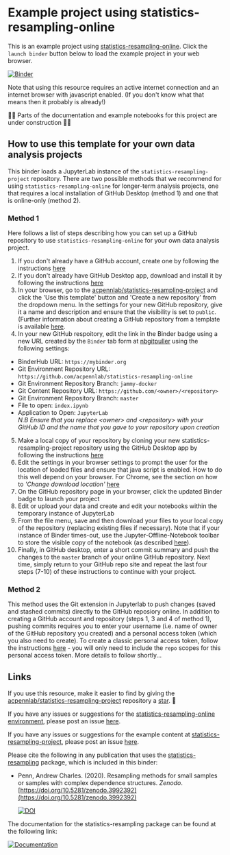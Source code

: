# Example project using statistics-resampling-online

This is an example project using [statistics-resampling-online](https://github.com/acpennlab/statistics-resampling-online/tree/jammy-docker). Click the `launch binder` button below to load the example project in your web browser.

[![Binder](https://mybinder.org/badge.svg)](https://mybinder.org/v2/gh/acpennlab/statistics-resampling-online/jammy-docker?urlpath=git-pull%3Frepo%3Dhttps%253A%252F%252Fgithub.com%252Facpennlab%252Fstatistics-resampling-project%26urlpath%3Dlab%252Ftree%252Fstatistics-resampling-project%252Findex.ipynb%26branch%3Dmaster)

Note that using this resource requires an active internet connection and an internet browser with javascript enabled. (If you don't know what that means then it probably is already!)

🚧🔧 Parts of the documentation and example notebooks for this project are under construction 🔨🚧  

## How to use this template for your own data analysis projects

This binder loads a JupyterLab instance of the `statistics-resampling-project` repository. There are two possible methods that we recommend for using `statistics-resampling-online` for longer-term analysis projects, one that requires a local installation of GitHub Desktop (method 1) and one that is online-only (method 2).

### Method 1
Here follows a list of steps describing how you can set up a GitHub repository to use `statistics-resampling-online` for your own data analysis project.
1. If you don't already have a GitHub account, create one by following the instructions [here](https://docs.github.com/en/get-started/onboarding/getting-started-with-your-github-account)
2. If you don't already have GitHub Desktop app, download and install it by following the instructions [here](https://docs.github.com/en/desktop/installing-and-authenticating-to-github-desktop/installing-github-desktop)
3. In your browser, go to the [acpennlab/statistics-resampling-project](https://github.com/acpennlab/statistics-resampling-project) and click the 'Use this template' button and 'Create a new repository' from the dropdown menu. In the settings for your new GitHub repository, give it a name and description and ensure that the visibility is set to `public`. (Further information about creating a GitHub repository from a template is available [here](https://docs.github.com/en/repositories/creating-and-managing-repositories/creating-a-repository-from-a-template).
4. In your new GitHub respoitory, edit the link in the Binder badge using a new URL created by the `Binder` tab form at [nbgitpuller](https://nbgitpuller.readthedocs.io/en/latest/link.html?tab=binder) using the following settings: 
  * BinderHub URL: `https://mybinder.org` 
  * Git Environment Repository URL: `https://github.com/acpennlab/statistics-resampling-online` 
  * Git Environment Repository Branch: `jammy-docker`  
  * Git Content Repository URL: `https://github.com/<owner>/<repository>`  
  * Git Environment Repository Branch: `master`  
  * File to open: `index.ipynb`
  * Application to Open: `JupyterLab`  
  *N.B Ensure that you replace \<owner\> and \<repository\> with your GitHub ID and the name that you gave to your repository upon creation*
5. Make a local copy of your repository by cloning your new statistics-resampling-project repository using the GitHub Desktop app by following the instructions [here](https://docs.github.com/en/desktop/adding-and-cloning-repositories/cloning-a-repository-from-github-to-github-desktop)
6. Edit the settings in your browser settings to prompt the user for the location of loaded files and ensure that java script is enabled. How to do this well depend on your browser. For Chrome, see the section on how to *'Change download location'* [here](https://support.google.com/chrome/answer/95759?hl=en-GB&co=GENIE.Platform%3DDesktop#zippy=%2Cchange-download-locations) 
7. On the GitHub repository page in your browser, click the updated Binder badge to launch your project
8. Edit or upload your data and create and edit your notebooks within the temporary instance of JupyterLab
9. From the file menu, save and then download your files to your local copy of the repository (replacing existing files if necessary). Note that if your instance of Binder times-out, use the Jupyter-Offline-Notebook toolbar to store the visible copy of the notebook (as described [here](https://github.com/manics/jupyter-offlinenotebook)). 
10. Finally, in GitHub desktop, enter a short commit summary and push the changes to the `master` branch of your online GitHub repository. Next time, simply return to your GitHub repo site and repeat the last four steps (7-10) of these instructions to continue with your project.

### Method 2
This method uses the Git extension in Jupyterlab to push changes (saved and stashed commits) directly to the GitHub reposiory online. In addition to creating a GitHub account and repository (steps 1, 3 and 4 of method 1), pushing commits requires you to enter your username (i.e. name of owner of the GitHub repository you created) and a personal access token (which you also need to create). To create a classic personal access token, follow the instructions [here](https://docs.github.com/en/enterprise-server@3.9/authentication/keeping-your-account-and-data-secure/managing-your-personal-access-tokens) - you will only need to include the `repo` scopes for this personal access token. More details to follow shortly...


## Links
If you use this resource, make it easier to find by giving the [acpennlab/statistics-resampling-project](https://github.com/acpennlab/statistics-resampling-project) repository a [star](https://docs.github.com/en/get-started/exploring-projects-on-github/saving-repositories-with-stars). 🌟

If you have any issues or suggestions for the [statistics-resampling-online environment](https://github.com/acpennlab/statistics-resampling-online), please post an issue [here](https://github.com/acpennlab/statistics-resampling-online/issues).

If you have any issues or suggestions for the example content at [statistics-resampling-project](https://github.com/acpennlab/statistics-resampling-project), please post an issue [here](https://github.com/acpennlab/statistics-resampling-project/issues).

Please cite the following in any publication that uses the [statistics-resampling](https://github.com/gnu-octave/statistics-resampling) package, which is included in this binder:

* Penn, Andrew Charles. (2020). Resampling methods for small samples or samples with complex dependence structures. *Zenodo*. [https://doi.org/10.5281/zenodo.3992392](https://doi.org/10.5281/zenodo.3992392)
  
  [![DOI](https://zenodo.org/badge/DOI/10.5281/zenodo.3992392.svg)](https://doi.org/10.5281/zenodo.3992392)

The documentation for the statistics-resampling package can be found at the following link: 

[![Documentation](https://img.shields.io/badge/docs-online-blue.svg)](https://gnu-octave.github.io/statistics-resampling/)
